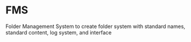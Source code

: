 # FMS
Folder Management System to create folder system with standard names, standard content, log system, and interface
